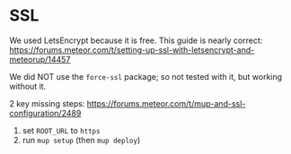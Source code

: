 # SSL

We used LetsEncrypt because it is free. This guide is nearly correct:
https://forums.meteor.com/t/setting-up-ssl-with-letsencrypt-and-meteorup/14457

We did NOT use the `force-ssl` package; so not tested with it, but working
 without it.

2 key missing steps:
https://forums.meteor.com/t/mup-and-ssl-configuration/2489

1. set `ROOT_URL` to `https`
2. run `mup setup` (then `mup deploy`)